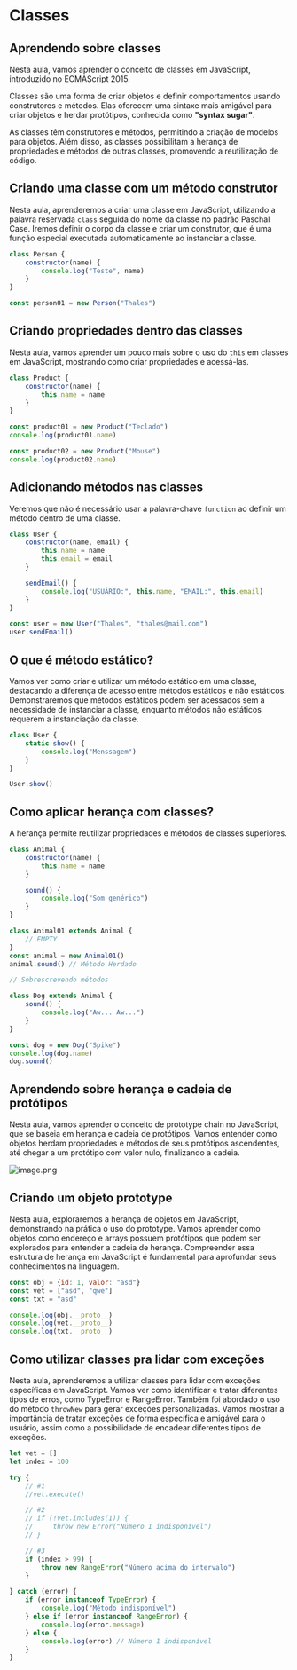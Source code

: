 # **Classes**

## **Aprendendo sobre classes**

Nesta aula, vamos aprender o conceito de classes em JavaScript, introduzido no ECMAScript 2015.

Classes são uma forma de criar objetos e definir comportamentos usando construtores e métodos. Elas oferecem uma sintaxe mais amigável para criar objetos e herdar protótipos, conhecida como **"syntax sugar"**.

As classes têm construtores e métodos, permitindo a criação de modelos para objetos. Além disso, as classes possibilitam a herança de propriedades e métodos de outras classes, promovendo a reutilização de código.

## **Criando uma classe com um método construtor**

Nesta aula, aprenderemos a criar uma classe em JavaScript, utilizando a palavra reservada `class` seguida do nome da classe no padrão Paschal Case. Iremos definir o corpo da classe e criar um construtor, que é uma função especial executada automaticamente ao instanciar a classe.

```jsx
class Person {
    constructor(name) {
        console.log("Teste", name)
    }
}

const person01 = new Person("Thales")
```

## **Criando propriedades dentro das classes**

Nesta aula, vamos aprender um pouco mais sobre o uso do `this` em classes em JavaScript, mostrando como criar propriedades e acessá-las.

```jsx
class Product {
    constructor(name) {
        this.name = name
    }
}

const product01 = new Product("Teclado")
console.log(product01.name)

const product02 = new Product("Mouse")
console.log(product02.name)
```

## **Adicionando métodos nas classes**

Veremos que não é necessário usar a palavra-chave `function` ao definir um método dentro de uma classe.

```jsx
class User {
    constructor(name, email) {
        this.name = name
        this.email = email
    }

    sendEmail() {
        console.log("USUÁRIO:", this.name, "EMAIL:", this.email)
    }
}

const user = new User("Thales", "thales@mail.com")
user.sendEmail()
```

## **O que é método estático?**

Vamos ver como criar e utilizar um método estático em uma classe, destacando a diferença de acesso entre métodos estáticos e não estáticos. Demonstraremos que métodos estáticos podem ser acessados sem a necessidade de instanciar a classe, enquanto métodos não estáticos requerem a instanciação da classe.

```jsx
class User {
    static show() {
        console.log("Menssagem")
    }
}

User.show()
```

## **Como aplicar herança com classes?**

A herança permite reutilizar propriedades e métodos de classes superiores.

```jsx
class Animal {
    constructor(name) {
        this.name = name
    }

    sound() {
        console.log("Som genérico")
    }
}

class Animal01 extends Animal {
    // EMPTY
}
const animal = new Animal01()
animal.sound() // Método Herdado

// Sobrescrevendo métodos

class Dog extends Animal {
    sound() {
        console.log("Aw... Aw...")
    }
}

const dog = new Dog("Spike")
console.log(dog.name)
dog.sound()
```

## **Aprendendo sobre herança e cadeia de protótipos**

Nesta aula, vamos aprender o conceito de prototype chain no JavaScript, que se baseia em herança e cadeia de protótipos. Vamos entender como objetos herdam propriedades e métodos de seus protótipos ascendentes, até chegar a um protótipo com valor nulo, finalizando a cadeia.

![image.png](assets/img.png)

## **Criando um objeto prototype**

Nesta aula, exploraremos a herança de objetos em JavaScript, demonstrando na prática o uso do prototype. Vamos aprender como objetos como endereço e arrays possuem protótipos que podem ser explorados para entender a cadeia de herança. Compreender essa estrutura de herança em JavaScript é fundamental para aprofundar seus conhecimentos na linguagem.

```jsx
const obj = {id: 1, valor: "asd"}
const vet = ["asd", "qwe"]
const txt = "asd"

console.log(obj.__proto__)
console.log(vet.__proto__)
console.log(txt.__proto__)
```

## **Como utilizar classes pra lidar com exceções**

Nesta aula, aprenderemos a utilizar classes para lidar com exceções específicas em JavaScript. Vamos ver como identificar e tratar diferentes tipos de erros, como TypeError e RangeError. Também foi abordado o uso do método `throwNew` para gerar exceções personalizadas. Vamos mostrar a importância de tratar exceções de forma específica e amigável para o usuário, assim como a possibilidade de encadear diferentes tipos de exceções.

```jsx
let vet = []
let index = 100

try {
    // #1
    //vet.execute()

    // #2
    // if (!vet.includes(1)) {
    //     throw new Error("Número 1 indisponível")
    // }

    // #3
    if (index > 99) {
        throw new RangeError("Número acima do intervalo")
    }

} catch (error) {
    if (error instanceof TypeError) {
        console.log("Método indisponível")
    } else if (error instanceof RangeError) {
        console.log(error.message)
    } else {
        console.log(error) // Número 1 indisponível
    }
}
```